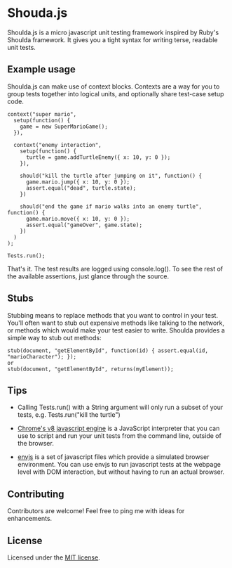 Shouda.js
=========

Shoulda.js is a micro javascript unit testing framework inspired by Ruby's Shoulda framework. It gives you a tight syntax for writing terse, readable unit tests.

Example usage
-------------
Shoulda.js can make use of context blocks. Contexts are a way for you to group tests together into logical units, and optionally share test-case setup code.

    context("super mario",
      setup(function() {
        game = new SuperMarioGame();
      }),

      context("enemy interaction",
        setup(function() {
          turtle = game.addTurtleEnemy({ x: 10, y: 0 });
        }),
        
        should("kill the turtle after jumping on it", function() {
          game.mario.jump({ x: 10, y: 0 });
          assert.equal("dead", turtle.state);
        })

        should("end the game if mario walks into an enemy turtle", function() {
          game.mario.move({ x: 10, y: 0 });
          assert.equal("gameOver", game.state);
        })
      )
    );

    Tests.run();

That's it. The test results are logged using console.log(). To see the rest of the available assertions, just glance through the source.

Stubs
-----
Stubbing means to replace methods that you want to control in your test. You'll often want to stub out expensive methods like talking to the network, or methods which would make your test easier to write. Shoulda provides a simple way to stub out methods:

    stub(document, "getElementById", function(id) { assert.equal(id, "marioCharacter"); });
    or
    stub(document, "getElementById", returns(myElement));

Tips
----
- Calling Tests.run() with a String argument will only run a subset of your tests, e.g. Tests.run("kill the turtle")

- [Chrome's v8 javascript engine](http://code.google.com/apis/v8/intro.html) is a JavaScript interpreter that you can use to script and run your unit tests from the command line, outside of the browser.

- [envjs](http://www.envjs.com/) is a set of javascript files which provide a simulated browser environment. You can use envjs to run javascript tests at the webpage level with DOM interaction, but without having to run an actual browser.

Contributing
------------
Contributors are welcome! Feel free to ping me with ideas for enhancements.

License
-------
Licensed under the [MIT license](http://www.opensource.org/licenses/mit-license.php).